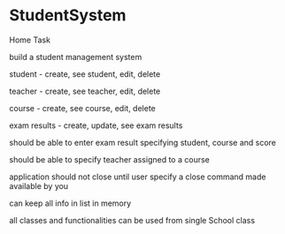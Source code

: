# StudentSystem

Home Task

build a student management system

student - create, see student, edit, delete

teacher - create, see teacher, edit, delete

course - create, see course, edit, delete

exam results - create, update, see exam results

should be able to enter exam result specifying student, course and score

should be able to specify teacher assigned to a course

application should not close until user specify a close command made available by you

can keep all info in list in memory

all classes and functionalities can be used from single School class

